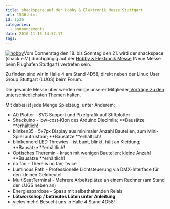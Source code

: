 ```yaml
---
title: shackspace auf der Hobby & Elektronik Messe Stuttgart
url: 1536.html
id: 1536
categories:
  - announcements
date: 2010-11-15 14:57:17
tags:
---
```


[![](https://blog.shackspace.de/wp-content/uploads/2010/11/hobby.jpg "hobby")](http://cms.messe-stuttgart.de/cms/hobby10_besucher_messe0.0.html)Vom Donnerstag den 18\. bis Sonntag den 21\. wird der shackspace (shack e.V.) durchgängig auf der [Hobby &amp; Elektronik Messe](http://cms.messe-stuttgart.de/cms/hobby10_besucher_messe0.0.html) (Neue Messe beim Flughafen Stuttgart) vertreten sein.

Zu finden sind wir in Halle 4 am Stand 4D58, direkt neben der Linux User Group Stuttgart (LUGS) beim Forum.

Die gesamte Messe über werden einige unserer Mitglieder[ Vorträge zu den unterschiedlichsten Themen](http://www.messe-stuttgart.de/hobby/2010/Forumsprogramm_HE.pdf) halten.

Mit dabei ist jede Menge Spielzeug; unter Anderem:

*   A0 Plotter - SVG Support und Pixelgrafik auf Stiftplotter
*   Shackuino - low-cost-Klon des Arduino Diecimila; **Bausätze **erhältlich!
*   blinken35 - 5x7px Display aus minimaler Anzahl Bauteilen, zum Mini-Spiel aufrüstbar; **Bausätze **erhältlich!
*   blinkennerd LED Throwies - ist bunt, blinkt, hält an Kleidung; **Bausätze **erhältlich!
*   Optisches Theremin - krach mit wenigen Bauteilen; kleine Anzahl **Bausätze **erhältlich!
*   no fan - There is no fan, twice
*   Luminous Path - Professionelle Lichtsteuerung via DMX-Interface für den kleinen Geldbeutel
*   MultiSeatTerminal - Mehrere Arbeitsplätze an einem Rechner (am Stand der LUGS neben an)
*   Energiespardose - Spass mit selbsthaltenden Relais
*   **Lötworkshop / betreutes Löten unter Anleitung**
*   vieles mehr!
Besucht uns in Halle 4 Stand 4D58!